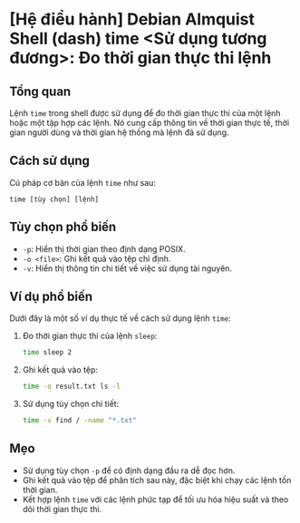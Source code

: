 # [Hệ điều hành] Debian Almquist Shell (dash) time <Sử dụng tương đương>: Đo thời gian thực thi lệnh

## Tổng quan
Lệnh `time` trong shell được sử dụng để đo thời gian thực thi của một lệnh hoặc một tập hợp các lệnh. Nó cung cấp thông tin về thời gian thực tế, thời gian người dùng và thời gian hệ thống mà lệnh đã sử dụng.

## Cách sử dụng
Cú pháp cơ bản của lệnh `time` như sau:
```
time [tùy chọn] [lệnh]
```

## Tùy chọn phổ biến
- `-p`: Hiển thị thời gian theo định dạng POSIX.
- `-o <file>`: Ghi kết quả vào tệp chỉ định.
- `-v`: Hiển thị thông tin chi tiết về việc sử dụng tài nguyên.

## Ví dụ phổ biến
Dưới đây là một số ví dụ thực tế về cách sử dụng lệnh `time`:

1. Đo thời gian thực thi của lệnh `sleep`:
   ```sh
   time sleep 2
   ```

2. Ghi kết quả vào tệp:
   ```sh
   time -o result.txt ls -l
   ```

3. Sử dụng tùy chọn chi tiết:
   ```sh
   time -v find / -name "*.txt"
   ```

## Mẹo
- Sử dụng tùy chọn `-p` để có định dạng đầu ra dễ đọc hơn.
- Ghi kết quả vào tệp để phân tích sau này, đặc biệt khi chạy các lệnh tốn thời gian.
- Kết hợp lệnh `time` với các lệnh phức tạp để tối ưu hóa hiệu suất và theo dõi thời gian thực thi.